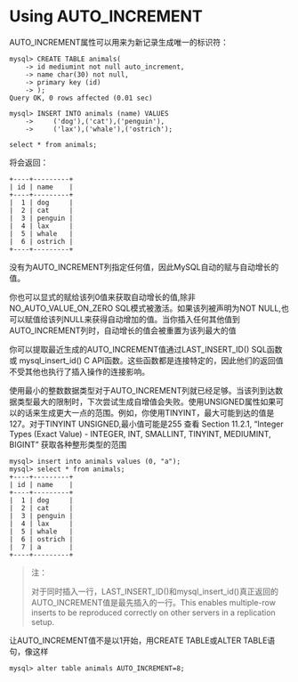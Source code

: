 # Using AUTO\_INCREMENT

AUTO\_INCREMENT属性可以用来为新记录生成唯一的标识符：

```
mysql> CREATE TABLE animals(
    -> id mediumint not null auto_increment,
    -> name char(30) not null,
    -> primary key (id)
    -> );
Query OK, 0 rows affected (0.01 sec)

mysql> INSERT INTO animals (name) VALUES
    ->     ('dog'),('cat'),('penguin'),
    ->     ('lax'),('whale'),('ostrich');

select * from animals;
```

将会返回：

```
+----+---------+
| id | name    |
+----+---------+
|  1 | dog     |
|  2 | cat     |
|  3 | penguin |
|  4 | lax     |
|  5 | whale   |
|  6 | ostrich |
+----+---------+
```

没有为AUTO\_INCREMENT列指定任何值，因此MySQL自动的赋与自动增长的值。

你也可以显式的赋给该列0值来获取自动增长的值,除非NO\_AUTO\_VALUE\_ON\_ZERO SQL模式被激活。如果该列被声明为NOT NULL,也可以赋值给该列NULL来获得自动增加的值。当你插入任何其他值到AUTO\_INCREMENT列时，自动增长的值会被重置为该列最大的值

你可以提取最近生成的AUTO\_INCREMENT值通过LAST\_INSERT\_ID\(\) SQL函数或 mysql\_insert\_id\(\) C API函数。这些函数都是连接特定的，因此他们的返回值不受其他也执行了插入操作的连接影响。

使用最小的整数数据类型对于AUTO\_INCREMENT列就已经足够。当该列到达数据类型最大的限制时，下次尝试生成自增值会失败。使用UNSIGNED属性如果可以的话来生成更大一点的范围。例如，你使用TINYINT，最大可能到达的值是127。对于TINYINT UNSIGNED,最小值可能是255 查看 Section 11.2.1, “Integer Types \(Exact Value\) - INTEGER, INT, SMALLINT, TINYINT, MEDIUMINT, BIGINT” 获取各种整形类型的范围

```
mysql> insert into animals values (0, "a");
mysql> select * from animals;
+----+---------+
| id | name    |
+----+---------+
|  1 | dog     |
|  2 | cat     |
|  3 | penguin |
|  4 | lax     |
|  5 | whale   |
|  6 | ostrich |
|  7 | a       |
+----+---------+
```

> 注：
>
> 对于同时插入一行，LAST\_INSERT\_ID\(\)和mysql\_insert\_id\(\)真正返回的AUTO\_INCREMENT值是最先插入的一行。This enables multiple-row inserts to be reproduced correctly on other servers in a replication setup.

让AUTO\_INCREMENT值不是以1开始，用CREATE TABLE或ALTER TABLE语句，像这样

```
mysql> alter table animals AUTO_INCREMENT=8;
```



